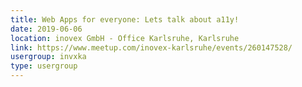 ```yaml
---
title: Web Apps for everyone: Lets talk about a11y!
date: 2019-06-06
location: inovex GmbH - Office Karlsruhe, Karlsruhe
link: https://www.meetup.com/inovex-karlsruhe/events/260147528/
usergroup: invxka
type: usergroup
---
```

